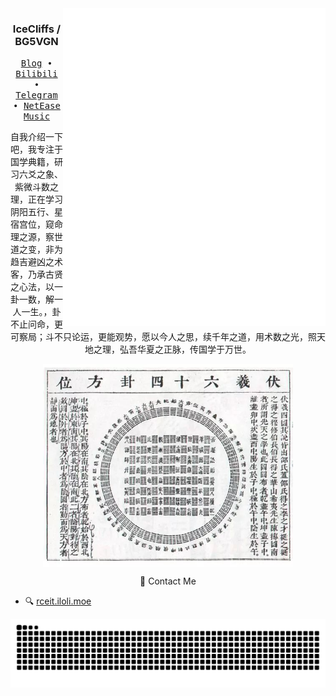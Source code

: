 <div align="right">
  <img align='right' src='https://github.com/icecliffs/icecliffs/blob/master/metrics.classic.svg' width='420px'>
  <img align='right' src='https://github.com/icecliffs/icecliffs/blob/master/metrics.rss.classic.svg' width='420px'>
</div>
<div align="left">
  <h3 align="center"> IceCliffs / BG5VGN</h3>
  <p align="center">
    <samp>
      <a href="https://iloli.moe/">Blog</a> ∙
      <a href="https://space.bilibili.com/28645589">Bilibili</a> ∙
      <a href="https://t.me/icecliffs">Telegram</a> ∙
      <a href="https://music.163.com/#/artist?id=51382584">NetEase Music</a>
    </samp>
  </p>
  <p align="center">
    自我介绍一下吧，我专注于国学典籍，研习六爻之象、紫微斗数之理，正在学习阴阳五行、星宿宫位，窥命理之源，察世道之变，非为趋吉避凶之术客，乃承古贤之心法，以一卦一数，解一人一生。，卦不止问命，更可察局；斗不只论运，更能观势，愿以今人之思，续千年之道，用术数之光，照天地之理，弘吾华夏之正脉，传国学于万世。
  </p>
  <div align="center">
  <img align="center" src="https://github.com/icecliffs/icecliffs/blob/master/assets/db328d25f86849a494814e2edbc59cae.jpeg" width='400px'>
  </div>  

  <p align="center">
  📧 Contact Me
  </p>
  
  - 🔍 [rceit.iloli.moe](https://rceit.iloli.moe)
  
  <picture>
    <source
      media="(prefers-color-scheme: dark)"
      srcset="https://raw.githubusercontent.com/icecliffs/icecliffs/output/github-contribution-grid-snake.svg"
    />
    <source
      media="(prefers-color-scheme: light)"
      srcset="https://raw.githubusercontent.com/icecliffs/icecliffs/output/github-contribution-grid-snake.svg"
    />
    <img
      alt="GitHub contribution grid snake animation"
      src="https://raw.githubusercontent.com/icecliffs/icecliffs/output/github-contribution-grid-snake.svg"
    />
  </picture>
</div>
